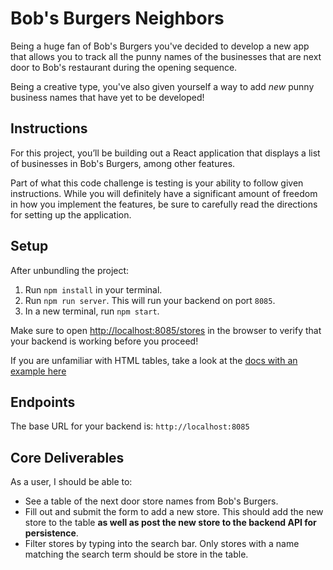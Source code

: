 # Bob's Burgers Neighbors

Being a huge fan of Bob's Burgers you've decided to develop a new app that allows you to track all the punny names of the businesses that are next door to Bob's restaurant during the opening sequence.

Being a creative type, you've also given yourself a way to add _new_ punny business names that have yet to be developed!

## Instructions

For this project, you’ll be building out a React application that displays a
list of businesses in Bob's Burgers, among other features.

Part of what this code challenge is testing is your ability to follow given
instructions. While you will definitely have a significant amount of freedom in
how you implement the features, be sure to carefully read the directions for
setting up the application.

## Setup

After unbundling the project:

1. Run `npm install` in your terminal.
2. Run `npm run server`. This will run your backend on port `8085`.
3. In a new terminal, run `npm start`.

Make sure to open
[http://localhost:8085/stores](http://localhost:8085/stores) in the
browser to verify that your backend is working before you proceed!

If you are unfamiliar with HTML tables, take a look at the
[docs with an example here](https://www.w3schools.com/html/html_tables.asp)

## Endpoints

The base URL for your backend is: `http://localhost:8085`

## Core Deliverables

As a user, I should be able to:

- See a table of the next door store names from Bob's Burgers.
- Fill out and submit the form to add a new store. This should add the new store to the table **as well as post the new store to the backend API for persistence**.
- Filter stores by typing into the search bar. Only stores with a name matching the search term should be store in the table.